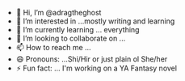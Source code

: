 - 👋 Hi, I’m @adragtheghost
- 👀 I’m interested in ...mostly writing and learning 
- 🌱 I’m currently learning ... everything
- 💞️ I’m looking to collaborate on ...
- 📫 How to reach me ...
- 😄 Pronouns: ...Shi/Hir or just plain ol She/her
- ⚡ Fun fact: ... I'm working on a YA Fantasy novel 

<!---
adragtheghost/adragtheghost is a ✨ special ✨ repository because its `README.md` (this file) appears on your GitHub profile.
You can click the Preview link to take a look at your changes.
--->
